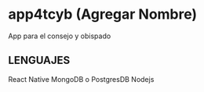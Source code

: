# app4tcyb (Agregar Nombre)
App para el consejo y obispado

## LENGUAJES
React Native
MongoDB o PostgresDB
Nodejs

